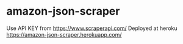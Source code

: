 # amazon-json-scraper
Use API KEY from https://www.scraperapi.com/
Deployed at heroku
https://amazon-json-scraper.herokuapp.com/
